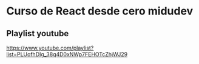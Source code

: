 # Curso de React desde cero midudev

## Playlist youtube 
https://www.youtube.com/playlist?list=PLUofhDIg_38q4D0xNWp7FEHOTcZhjWJ29
